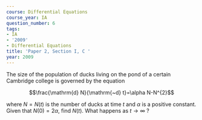 ```yaml
---
course: Differential Equations
course_year: IA
question_number: 6
tags:
- IA
- '2009'
- Differential Equations
title: 'Paper 2, Section I, C '
year: 2009
---
```




The size of the population of ducks living on the pond of a certain Cambridge college is governed by the equation

$$\frac{\mathrm{d} N}{\mathrm{~d} t}=\alpha N-N^{2}$$

where $N=N(t)$ is the number of ducks at time $t$ and $\alpha$ is a positive constant. Given that $N(0)=2 \alpha$, find $N(t)$. What happens as $t \rightarrow \infty$ ?